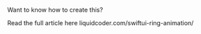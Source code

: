 Want to know how to create this?

Read the  full article here liquidcoder.com/swiftui-ring-animation/